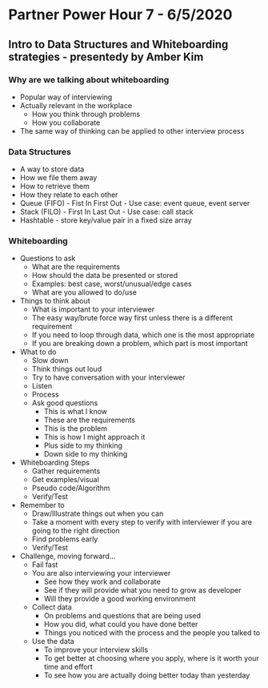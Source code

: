 # Partner Power Hour 7 - 6/5/2020 

## Intro to Data Structures and Whiteboarding strategies - presentedy by Amber Kim  
  ### Why are we talking about whiteboarding  
  * Popular way of interviewing
  * Actually relevant in the workplace  
    * How you think through problems  
    * How you collaborate
  * The same way of thinking can be applied to other interview process  

  ### Data Structures 
  * A way to store data
  * How we file them away 
  * How to retrieve them  
  * How they relate to each other 
  * Queue (FIFO) - Fist In First Out - Use case: event queue, event server   
  * Stack (FILO) - First In Last Out - Use case: call stack 
  * Hashtable - store key/value pair in a fixed size array  

  ### Whiteboarding 
  * Questions to ask  
    * What are the requirements 
    * How should the data be presented or stored  
    * Examples: best case, worst/unusual/edge cases 
    * What are you allowed to do/use  
  * Things to think about 
    * What is important to your interviewer 
    * The easy way/brute force way first unless there is a different requirement  
    * If you need to loop through data, which one is the most appropriate 
    * If you are breaking down a problem, which part is most important  
  * What to do  
    * Slow down 
    * Think things out loud 
    * Try to have conversation with your interviewer  
    * Listen  
    * Process 
    * Ask good questions  
      * This is what I know 
      * These are the requirements  
      * This is the problem 
      * This is how I might approach it 
      * Plus side to my thinking  
      * Down side to my thinking  
  * Whiteboarding Steps 
    * Gather requirements 
    * Get examples/visual 
    * Pseudo code/Algorithm 
    * Verify/Test 
  * Remember to 
    * Draw/Illustrate things out when you can 
    * Take a moment with every step to verify with interviewer if you are going to the right direction  
    * Find problems early 
    * Verify/Test 
  * Challenge, moving forward...  
    * Fail fast 
    * You are also interviewing your interviewer  
      * See how they work and collaborate 
      * See if they will provide what you need to grow as developer 
      * Will they provide a good working environment  
    * Collect data  
      * On problems and questions that are being used 
      * How you did, what could you have done better  
      * Things you noticed with the process and the people you talked to  
    * Use the data  
      * To improve your interview skills  
      * To get better at choosing where you apply, where is it worth your time and effort 
      * To see how you are actually doing better today than yesterday
      
